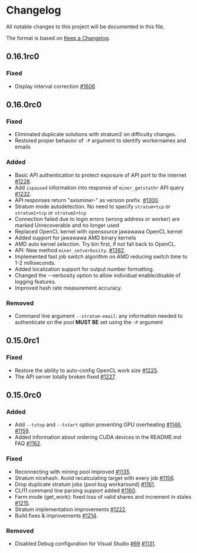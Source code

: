 # Changelog

All notable changes to this project will be documented in this file.

The format is based on [Keep a Changelog](https://keepachangelog.com/en/1.0.0/).

## 0.16.1rc0

### Fixed

- Display interval correction [#1606](https://github.com/ethereum-mining/axisminer/pull/1606)

## 0.16.0rc0

### Fixed

- Eliminated duplicate solutions with stratum2 on difficulty changes.
- Restored proper behavior of `-P` argument to identify workernames and emails

### Added

- Basic API authentication to protect exposure of API port to the internet [#1228](https://github.com/ethereum-mining/axisminer/pull/1228).
- Add `ispaused` information into response of `miner_getstathr` API query [#1232](https://github.com/ethereum-mining/axisminer/pull/1232).
- API responses return "axisminer-" as version prefix. [#1300](https://github.com/ethereum-mining/axisminer/pull/1300).
- Stratum mode autodetection. No need to specify `stratum+tcp` or `stratum1+tcp` or `stratum2+tcp`
- Connection failed due to login errors (wrong address or worker) are marked Unrecoverable and no longer used
- Replaced OpenCL kernel with opensource jawawawa OpenCL kernel
- Added support for jawawawa AMD binary kernels
- AMD auto kernel selection. Try bin first, if not fall back to OpenCL.
- API: New method `miner_setverbosity`. [#1382](https://github.com/ethereum-mining/axisminer/pull/1382).
- Implemented fast job switch algorithm on AMD reducing switch time to 1-2 milliseconds.
- Added localization support for output number formatting.
- Changed the --verbosity option to allow individual enable/disable of logging features.
- Improved hash rate measurement accuracy.

### Removed

- Command line argument `--stratum-email`: any information needed to authenticate on the pool **MUST BE** set using the `-P` argument

## 0.15.0rc1

### Fixed

- Restore the ability to auto-config OpenCL work size [#1225](https://github.com/ethereum-mining/axisminer/pull/1225).
- The API server totally broken fixed [#1227](https://github.com/ethereum-mining/axisminer/pull/1227).


## 0.15.0rc0

### Added

- Add `--tstop` and `--tstart` option preventing GPU overheating [#1146](https://github.com/ethereum-mining/axisminer/pull/1146), [#1159](https://github.com/ethereum-mining/axisminer/pull/1159).
- Added information about ordering CUDA devices in the README.md FAQ [#1162](https://github.com/ethereum-mining/axisminer/pull/1162).

### Fixed

- Reconnecting with mining pool improved [#1135](https://github.com/ethereum-mining/axisminer/pull/1135).
- Stratum nicehash. Avoid recalculating target with every job [#1156](https://github.com/ethereum-mining/axisminer/pull/1156).
- Drop duplicate stratum jobs (pool bug workaround) [#1161](https://github.com/ethereum-mining/axisminer/pull/1161).
- CLI11 command line parsing support added [#1160](https://github.com/ethereum-mining/axisminer/pull/1160).
- Farm mode (get_work): fixed loss of valid shares and increment in stales [#1215](https://github.com/ethereum-mining/axisminer/pull/1215).
- Stratum implementation improvements [#1222](https://github.com/ethereum-mining/axisminer/pull/1222).
- Build fixes & improvements [#1214](https://github.com/ethereum-mining/axisminer/pull/1214).

### Removed

- Disabled Debug configuration for Visual Studio [#69](https://github.com/ethereum-mining/axisminer/issues/69) [#1131](https://github.com/ethereum-mining/axisminer/pull/1131).
